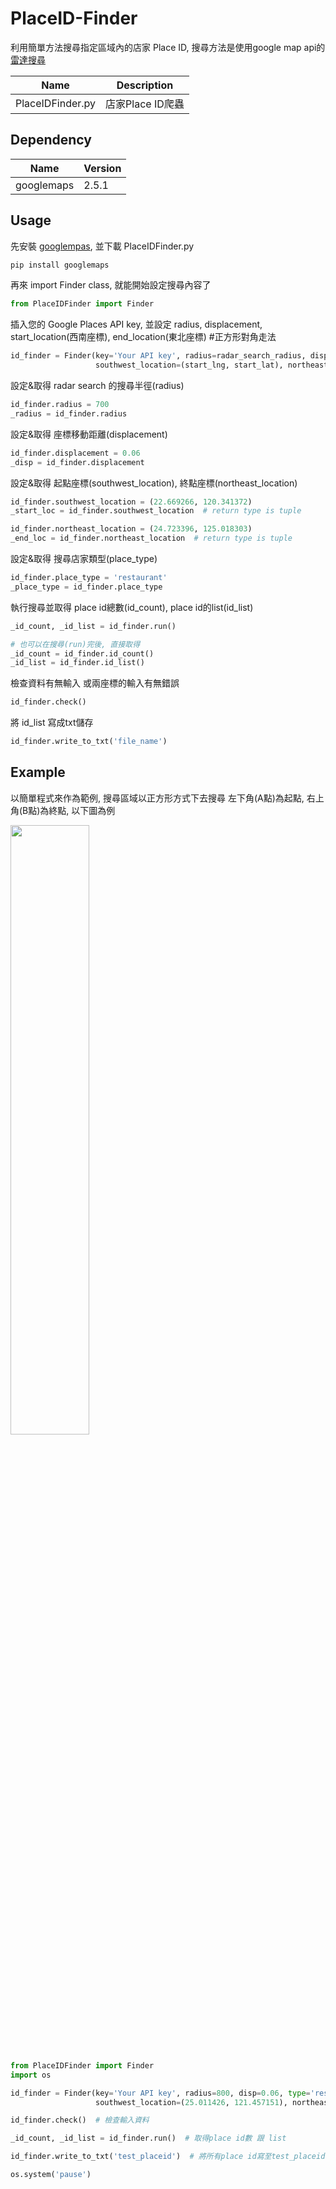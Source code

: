 # PlaceID-Finder

利用簡單方法搜尋指定區域內的店家 Place ID, 搜尋方法是使用google map api的[雷達搜尋](https://developers.google.com/places/web-service/search?hl=zh-tw#RadarSearchRequests)

|Name|Description|
|----|----|
|PlaceIDFinder.py|店家Place ID爬蟲|

## Dependency
|Name|Version|
|----|----|
|googlemaps|2.5.1|

## Usage
先安裝 [googlempas](https://github.com/googlemaps/google-maps-services-python), 並下載 PlaceIDFinder.py

```python
pip install googlemaps
```

再來 import Finder class, 就能開始設定搜尋內容了
```python
from PlaceIDFinder import Finder
```

插入您的 Google Places API key, 並設定 radius, displacement,</br>
start_location(西南座標), end_location(東北座標) #正方形對角走法
```python
id_finder = Finder(key='Your API key', radius=radar_search_radius, disp=coord_move_disp, type=place_type,
                   southwest_location=(start_lng, start_lat), northeast_location=(end_lng, end_lat))
```

設定&取得 radar search 的搜尋半徑(radius)
```python
id_finder.radius = 700
_radius = id_finder.radius
```

設定&取得 座標移動距離(displacement)
```python
id_finder.displacement = 0.06
_disp = id_finder.displacement
```

設定&取得 起點座標(southwest_location), 終點座標(northeast_location)
```python
id_finder.southwest_location = (22.669266, 120.341372)
_start_loc = id_finder.southwest_location  # return type is tuple

id_finder.northeast_location = (24.723396, 125.018303)
_end_loc = id_finder.northeast_location  # return type is tuple
```

設定&取得 搜尋店家類型(place_type)
```python
id_finder.place_type = 'restaurant'
_place_type = id_finder.place_type
```

執行搜尋並取得 place id總數(id_count), place id的list(id_list)
```python
_id_count, _id_list = id_finder.run()

# 也可以在搜尋(run)完後, 直接取得
_id_count = id_finder.id_count()
_id_list = id_finder.id_list()
```

檢查資料有無輸入 或兩座標的輸入有無錯誤
```python
id_finder.check()
```

將 id_list 寫成txt儲存
```python
id_finder.write_to_txt('file_name')
```

## Example
以簡單程式來作為範例, 搜尋區域以正方形方式下去搜尋 左下角(A點)為起點, 右上角(B點)為終點, 以下圖為例 </br>

<img src="https://github.com/a2323269/PlaceID-Finder/blob/master/readme_pic/sample_map.png" width="50%" height="50%">

```python

from PlaceIDFinder import Finder
import os

id_finder = Finder(key='Your API key', radius=800, disp=0.06, type='restaurant',
                   southwest_location=(25.011426, 121.457151), northeast_location = (25.221561, 121.489882))

id_finder.check()  # 檢查輸入資料

_id_count, _id_list = id_finder.run()  # 取得place id數 跟 list

id_finder.write_to_txt('test_placeid')  # 將所有place id寫至test_placeid.txt

os.system('pause')

```


